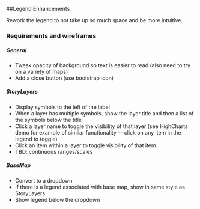 ##Legend Enhancements 

Rework the legend to not take up so much space and be more intuitive.

### Requirements and wireframes




##### General

* Tweak opacity of background so text is easier to read (also need to try on a variety of maps)
* Add a close button (use bootstrap icon)

##### StoryLayers
* Display symbols to the left of the label
* When a layer has multiple symbols, show the layer title and then a list of the symbols below the title
* Click a layer name to toggle the visibility of that layer (see HighCharts demo for example of similar functionality -- click on any item in the legend to toggle)
* Click an item within a layer to toggle visibility of that item
* TBD: continuous ranges/scales

##### BaseMap
* Convert to a dropdown
* If there is a legend associated with base map, show in same style as StoryLayers
* Show legend below the dropdown
